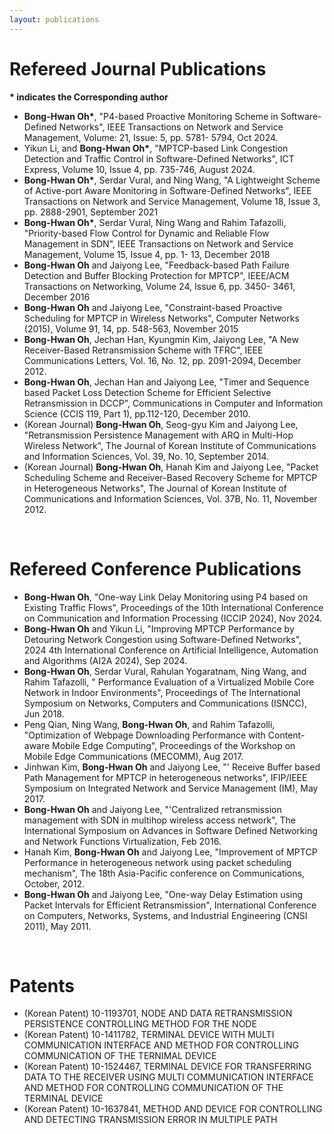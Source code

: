 ```yaml
---
layout: publications
---
```


# Refereed Journal Publications
__* indicates the Corresponding author__
* __Bong-Hwan Oh*__, "P4-based Proactive Monitoring Scheme in Software-Defined Networks", IEEE Transactions on Network and Service Management, Volume: 21, Issue: 5, pp. 5781- 5794, Oct 2024. 
* Yikun Li, and __Bong-Hwan Oh*__, "MPTCP-based Link Congestion Detection and Traffic Control in Software-Defined Networks", ICT Express, Volume 10, Issue 4, pp. 735-746, August 2024.
* __Bong-Hwan Oh*__, Serdar Vural, and Ning Wang, "A Lightweight Scheme of Active-port Aware Monitoring in Software-Defined Networks", IEEE Transactions on Network and Service Management, Volume 18, Issue 3, pp. 2888-2901, September 2021
* __Bong-Hwan Oh*__, Serdar Vural, Ning Wang and Rahim Tafazolli, "Priority-based Flow Control for Dynamic and Reliable Flow Management in SDN", IEEE Transactions on Network and Service Management, Volume 15, Issue 4, pp. 1- 13, December 2018
* __Bong-Hwan Oh__ and Jaiyong Lee, "Feedback-based Path Failure Detection and Buffer Blocking Protection for MPTCP", IEEE/ACM Transactions on Networking, Volume 24, Issue 6, pp. 3450- 3461, December 2016
* __Bong-Hwan Oh__ and Jaiyong Lee, "Constraint-based Proactive Scheduling for MPTCP in Wireless Networks", Computer Networks (2015), Volume 91, 14, pp. 548-563, November 2015
* __Bong-Hwan Oh__, Jechan Han, Kyungmin Kim, Jaiyong Lee, "A New Receiver-Based Retransmission Scheme with TFRC", IEEE Communications Letters, Vol. 16, No. 12, pp. 2091-2094, December 2012.
* __Bong-Hwan Oh__, Jechan Han and Jaiyong Lee, "Timer and Sequence based Packet Loss Detection Scheme for Efficient Selective Retransmission in DCCP", Communications in Computer and Information Science (CCIS 119, Part 1), pp.112-120, December 2010.
* (Korean Journal) __Bong-Hwan Oh__, Seog-gyu Kim and Jaiyong Lee, "Retransmission Persistence Management with ARQ in Multi-Hop Wireless Network", The Journal of Korean Institute of Communications and Information Sciences, Vol. 39, No. 10, September 2014.
* (Korean Journal) __Bong-Hwan Oh__, Hanah Kim and Jaiyong Lee, "Packet Scheduling Scheme and Receiver-Based Recovery Scheme for MPTCP in Heterogeneous Networks", The Journal of Korean Institute of Communications and Information Sciences, Vol. 37B, No. 11, November 2012.


<br/>

# Refereed Conference Publications
* __Bong-Hwan Oh__, "One-way Link Delay Monitoring using P4 based on Existing Traffic Flows", Proceedings of the 10th International Conference on Communication and Information Processing (ICCIP 2024), Nov 2024.
* __Bong-Hwan Oh__ and Yikun Li, "Improving MPTCP Performance by Detouring Network Congestion using Software-Defined Networks", 2024 4th International Conference on Artificial Intelligence, Automation and Algorithms (AI2A 2024), Sep 2024.
* __Bong-Hwan Oh__, Serdar Vural, Rahulan Yogaratnam, Ning Wang, and Rahim Tafazolli, " Performance Evaluation of a Virtualized Mobile Core Network in Indoor Environments", Proceedings of The International Symposium on Networks, Computers and Communications (ISNCC), Jun 2018.
* Peng Qian, Ning Wang, __Bong-Hwan Oh__, and Rahim Tafazolli, "Optimization of Webpage Downloading Performance with Content-aware Mobile Edge Computing", Proceedings of the Workshop on Mobile Edge Communications (MECOMM), Aug 2017.
* Jinhwan Kim, __Bong-Hwan Oh__ and Jaiyong Lee, "' Receive Buffer based Path Management for MPTCP in heterogeneous networks", IFIP/IEEE Symposium on Integrated Network and Service Management (IM), May 2017.
* __Bong-Hwan Oh__ and Jaiyong Lee, "'Centralized retransmission management with SDN in multihop wireless access network", The International Symposium on Advances in Software Defined Networking and Network Functions Virtualization, Feb 2016.
* Hanah Kim, __Bong-Hwan Oh__ and Jaiyong Lee, "Improvement of MPTCP Performance in heterogeneous network using packet scheduling mechanism", The 18th Asia-Pacific conference on Communications, October, 2012.
* __Bong-Hwan Oh__ and Jaiyong Lee, "One-way Delay Estimation using Packet Intervals for Efficient Retransmission", International Conference on Computers, Networks, Systems, and Industrial Engineering (CNSI 2011), May 2011.


<br/>

# Patents
* (Korean Patent) 10-1193701, NODE AND DATA RETRANSMISSION PERSISTENCE CONTROLLING METHOD FOR THE NODE
* (Korean Patent) 10-1411782, TERMINAL DEVICE WITH MULTI COMMUNICATION INTERFACE AND METHOD FOR CONTROLLING COMMUNICATION OF THE TERNIMAL DEVICE
* (Korean Patent) 10-1524467, TERMINAL DEVICE FOR TRANSFERRING DATA TO THE RECEIVER USING MULTI COMMUNICATION INTERFACE AND METHOD FOR CONTROLLING COMMUNICATION OF THE TERMINAL DEVICE
* (Korean Patent) 10-1637841, METHOD AND DEVICE FOR CONTROLLING AND DETECTING TRANSMISSION ERROR IN MULTIPLE PATH


